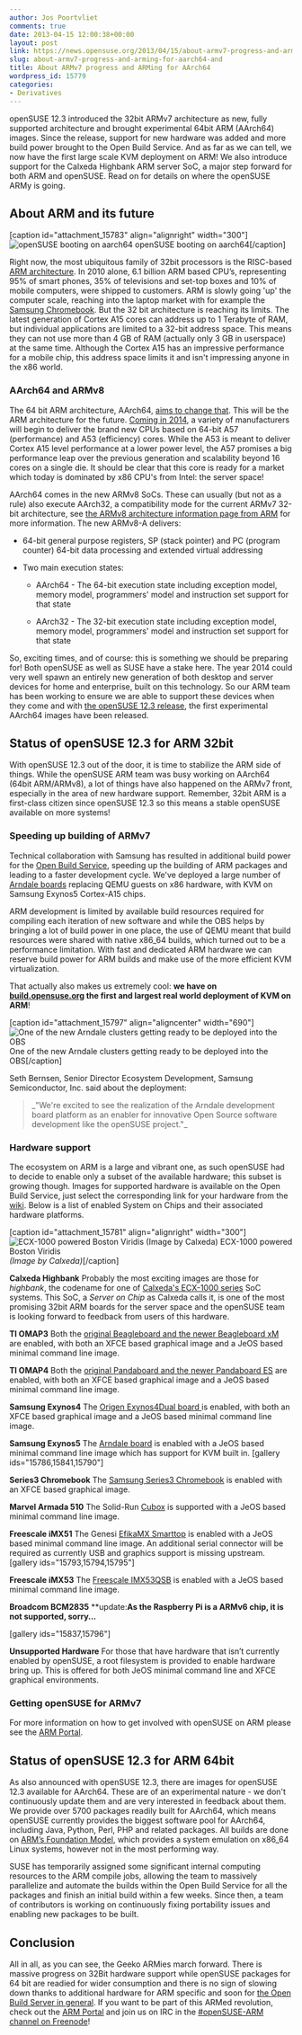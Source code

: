 ```yaml
---
author: Jos Poortvliet
comments: true
date: 2013-04-15 12:00:38+00:00
layout: post
link: https://news.opensuse.org/2013/04/15/about-armv7-progress-and-arming-for-aarch64-and/
slug: about-armv7-progress-and-arming-for-aarch64-and
title: About ARMv7 progress and ARMing for AArch64
wordpress_id: 15779
categories:
- Derivatives
---
```


openSUSE 12.3 introduced the 32bit ARMv7 architecture as new, fully supported architecture and brought experimental 64bit ARM (AArch64) images. Since the release, support for new hardware was added and more build power brought to the Open Build Service. And as far as we can tell, we now have the first large scale KVM deployment on ARM! We also introduce support for the Calxeda Highbank ARM server SoC, a major step forward for both ARM and openSUSE. Read on for details on where the openSUSE ARMy is going.<!-- more -->


## About ARM and its future


[caption id="attachment_15783" align="alignright" width="300"]![openSUSE booting on aarch64](//news.opensuse.org/wp-content/uploads/2013/04/openSUSE-on-aarch64.png) openSUSE booting on aarch64[/caption]

Right now, the most ubiquitous family of 32bit processors is the RISC-based [ARM architecture](//en.wikipedia.org/wiki/ARM_architecture). In 2010 alone, 6.1 billion ARM based CPU’s, representing 95% of smart phones, 35% of televisions and set-top boxes and 10% of mobile computers, were shipped to customers. ARM is slowly going 'up' the computer scale, reaching into the laptop market with for example the [Samsung Chromebook](https://news.opensuse.org/2013/01/08/opening-the-can-initial-support-for-opensuse-on-the-arm-chromebook/). But the 32 bit architecture is reaching its limits. The latest generation of Cortex A15 cores can address up to 1 Terabyte of RAM, but individual applications are limited to a 32-bit address space. This means they can not use more than 4 GB of RAM (actually only 3 GB in userspace) at the same time. Although the Cortex A15 has an impressive performance for a mobile chip, this address space limits it and isn't impressing anyone in the x86 world.


### AArch64 and ARMv8


The 64 bit ARM architecture, AArch64, [aims to change that](//www.realworldtech.com/arm64/). This will be the ARM architecture for the future. [Coming in 2014](//mashable.com/2012/10/30/arm-64-bit-processors/), a variety of manufacturers will begin to deliver the brand new CPUs based on 64-bit A57 (performance) and A53 (efficiency) cores. While the A53 is meant to deliver Cortex A15 level performance at a lower power level, the A57 promises a big performance leap over the previous generation and scalability beyond 16 cores on a single die. It should be clear that this core is ready for a market which today is dominated by x86 CPU's from Intel: the server space!

AArch64 comes in the new ARMv8 SoCs. These can usually (but not as a rule) also execute AArch32, a compatibility mode for the current ARMv7 32-bit architecture, see [the ARMv8 architecture information page from ARM](//www.arm.com/products/processors/armv8-architecture.php) for more information. The new ARMv8-A delivers:



	
  * 64-bit general purpose registers, SP (stack pointer) and PC (program counter) 64-bit data processing and extended virtual addressing

	
  * Two main execution states:

	
    * AArch64 - The 64-bit execution state including exception model, memory model, programmers' model and instruction set support for that state

	
    * AArch32 - The 32-bit execution state including exception model, memory model, programmers' model and instruction set support for that state





So, exciting times, and of course: this is something we should be preparing for! Both openSUSE as well as SUSE have a stake here. The year 2014 could very well spawn an entirely new generation of both desktop and server devices for home and enterprise, built on this technology. So our ARM team has been working to ensure we are able to support these devices when they come and with [the openSUSE 12.3 release](https://news.opensuse.org/2013/03/13/opensuse-12-3-free-open-and-awesome/), the first experimental AArch64 images have been released.


## Status of openSUSE 12.3 for ARM 32bit


With openSUSE 12.3 out of the door, it is time to stabilize the ARM side of things. While the openSUSE ARM team was busy working on AArch64 (64bit ARM/ARMv8), a lot of things have also happened on the ARMv7 front, especially in the area of new hardware support. Remember, 32bit ARM is a first-class citizen since openSUSE 12.3 so this means a stable openSUSE available on more systems!


### Speeding up building of ARMv7


Technical collaboration with Samsung has resulted in additional build power for the [Open Build Service](//openbuildservice.org), speeding up the building of ARM packages and leading to a faster development cycle. We've deployed a large number of [Arndale boards](//www.arndaleboard.org/wiki/index.php/Main_Page) replacing QEMU guests on x86 hardware, with KVM on Samsung Exynos5 Cortex-A15 chips.

ARM development is limited by available build resources required for compiling each iteration of new software and while the OBS helps by bringing a lot of build power in one place, the use of QEMU meant that build resources were shared with native x86_64 builds, which turned out to be a performance limitation. With fast and dedicated ARM hardware we can reserve build power for ARM builds and make use of the more efficient KVM virtualization.

That actually also makes us extremely cool: **we have on [build.opensuse.org](//build.opensuse.org) the first and largest real world deployment of KVM on ARM**!

[caption id="attachment_15797" align="aligncenter" width="690"]![One of the new Arndale clusters getting ready to be deployed into the OBS](//news.opensuse.org/wp-content/uploads/2013/04/arndalecluster.jpg) One of the new Arndale clusters getting ready to be deployed into the OBS[/caption]

Seth Bernsen, Senior Director Ecosystem Development, Samsung Semiconductor, Inc. said about the deployment:


<blockquote>_"We're excited to see the realization of the Arndale development board platform as an enabler for innovative Open Source software development like the openSUSE project."_</blockquote>




### Hardware support


The ecosystem on ARM is a large and vibrant one, as such openSUSE had to decide to enable only a subset of the available hardware; this subset is growing though. Images for supported hardware is available on the Open Build Service, just select the corresponding link for your hardware from the [wiki](https://en.opensuse.org/Portal:ARM). Below is a list of enabled System on Chips and their associated hardware platforms.

[caption id="attachment_15781" align="alignright" width="300"]![ECX-1000 powered Boston Viridis (Image by Calxeda)](//news.opensuse.org/wp-content/uploads/2013/04/boston_viridis_arm_server.jpg) ECX-1000 powered Boston Viridis   
_(Image by Calxeda)_[/caption]

**Calxeda Highbank**
Probably the most exciting images are those for _highbank_, the codename for one of [Calxeda's ECX-1000 series](//www.calxeda.com/technology/products/processors/ecx-1000-series/) SoC systems. This SoC, a _Server on Chip_ as Calxeda calls it, is one of the most promising 32bit ARM boards for the server space and the openSUSE team is looking forward to feedback from users of this hardware.

**TI OMAP3**
Both the [original Beagleboard and the newer Beagleboard xM](”//elinux.org/BeagleBoard/”) are enabled, with both an XFCE based graphical image and a JeOS based minimal command line image.

**TI OMAP4**
Both the [original Pandaboard and the newer Pandaboard ES](”//pandaboard.org/content/platform”) are enabled, with both an XFCE based graphical image and a JeOS based minimal command line image.

**Samsung Exynos4**
The [Origen Exynos4Dual board ](”//www.origenboard.org/wiki/index.php/WiKi#Samsung_Exynos_4210_Origen_Dual_Board”) is enabled, with both an XFCE based graphical image and a JeOS based minimal command line image.

**Samsung Exynos5**
The [Arndale board](”//www.arndaleboard.org/wiki/index.php/Main_Page”) is enabled with a JeOS based minimal command line image which has support for KVM built in.
[gallery ids="15786,15841,15790"]

**Series3 Chromebook**
The [Samsung Series3 Chromebook](”//www.samsung.com/uk/consumer/pc-peripherals/chrome-devices/chrome-devices/XE303C12-A01UK”) is enabled with an XFCE based graphical image.

**Marvel Armada 510**
The Solid-Run [Cubox](”//solid-run.com/cubox”) is supported with a JeOS based minimal command line image.

**Freescale iMX51**
The Genesi [EfikaMX Smarttop](”//www.genesi-tech.com/products/efika”) is enabled with a JeOS based minimal command line image. An additional serial connector will be required as currently USB and graphics support is missing upstream.
[gallery ids="15793,15794,15795"]

**Freescale iMX53**
The [Freescale IMX53QSB](”//www.freescale.com/webapp/sps/site/prod_summary.jsp?code=IMX53QSB&tid=vanIMXQUICKSTART”) is enabled with a JeOS based minimal command line image.

**Broadcom BCM2835**
**update:**As the Raspberry Pi is a ARMv6 chip, it is not supported, sorry...**

[gallery ids="15837,15796"]

**Unsupported Hardware**
For those that have hardware that isn’t currently enabled by openSUSE, a root filesystem is provided to enable hardware bring up. This is offered for both JeOS minimal command line and XFCE graphical environments.


### Getting openSUSE for ARMv7


For more information on how to get involved with openSUSE on ARM please see the [ARM Portal](”//en.opensuse.org/Portal:ARM”).


## Status of openSUSE 12.3 for ARM 64bit


As also announced with openSUSE 12.3, there are images for openSUSE 12.3 available for AArch64. These are of an experimental nature - we don't continuously update them and are very interested in feedback about them. We provide over 5700 packages readily built for AArch64, which means openSUSE currently provides the biggest software pool for AArch64, including Java, Python, Perl, PHP and related packages. All builds are done on [ARM’s Foundation Model](//www.arm.com/products/tools/models/fast-models/foundation-model.php), which provides a system emulation on x86_64 Linux systems, however not in the most performing way.

SUSE has temporarily assigned some significant internal computing resources to the ARM compile jobs, allowing the team to massively parallelize and automate the builds within the Open Build Service for all the packages and finish an initial build within a few weeks. Since then, a team of contributors is working on continuously fixing portability issues and enabling new packages to be built.


## Conclusion


All in all, as you can see, the Geeko ARMies march forward. There is massive progress on 32Bit hardware support while openSUSE packages for 64 bit are readied for wider consumption and there is no sign of slowing down thanks to additional hardware for ARM specific and soon for [the Open Build Server in general](https://news.opensuse.org/2013/04/08/a-gust-of-fresh-build-power-suse-sponsors-new-hardware-for-the-open-build-service/). If you want to be part of this ARMed revolution, check out the [ARM Portal](//en.opensuse.org/Portal:ARM) and join us on IRC in the [#openSUSE-ARM channel on Freenode](irc://freenode.net/#opensuse-arm)!

